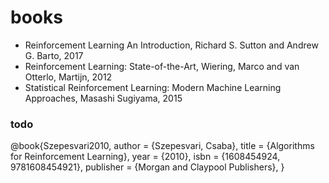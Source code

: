 # books

* Reinforcement Learning An Introduction, Richard S. Sutton and Andrew G. Barto, 2017
* Reinforcement Learning: State-of-the-Art, Wiering, Marco and van Otterlo, Martijn, 2012
* Statistical Reinforcement Learning: Modern Machine Learning Approaches, Masashi Sugiyama, 2015

### todo
@book{Szepesvari2010,
author = {Szepesvari, Csaba},
title = {Algorithms for Reinforcement Learning},
year = {2010},
isbn = {1608454924, 9781608454921},
publisher = {Morgan and Claypool Publishers},
}
